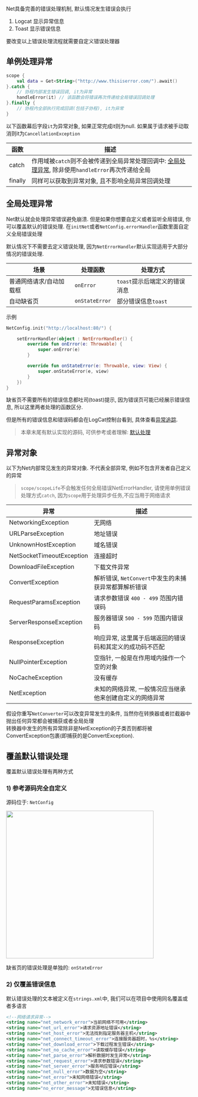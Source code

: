 Net具备完善的错误处理机制, 默认情况发生错误会执行

1. Logcat 显示异常信息
2. Toast 显示错误信息

要改变以上错误处理流程就需要自定义错误处理器

## 单例处理异常
```kotlin
scope {
    val data = Get<String>("http://www.thisiserror.com/").await()
}.catch {
    // 协程内部发生错误回调, it为异常
    handleError(it) // 该函数会将错误再次传递给全局错误回调处理
}.finally {
    // 协程内全部执行完成回调(包括子协程), it为异常
}
```

以下函数幕后字段`it`为异常对象, 如果正常完成it则为null. 如果属于请求被手动取消则it为`CancellationException`

| 函数 | 描述 |
|-|-|
| catch | 作用域被`catch`则不会被传递到全局异常处理回调中: [全局处理异常](error-handle.md), 除非使用`handleError`再次传递给全局 |
| finally | 同样可以获取到异常对象, 且不影响全局异常回调处理 |

## 全局处理异常

Net默认就会处理异常错误避免崩溃. 但是如果你想要自定义或者监听全局错误, 你可以覆盖默认的错误处理.  在`initNet`或者`NetConfig.errorHandler`函数里面自定义全局错误处理

默认情况下不需要去定义错误处理, 因为`NetErrorHandler`默认实现适用于大部分情况的错误处理.

|场景|处理函数|处理方式|
|-|-|-|
|普通网络请求/自动加载框|`onError`|`toast`提示后端定义的错误消息|
|自动缺省页|`onStateError`|部分错误信息`toast`|

示例

```kotlin
NetConfig.init("http://localhost:80/") {

    setErrorHandler(object : NetErrorHandler() {
        override fun onError(e: Throwable) {
            super.onError(e)
        }

        override fun onStateError(e: Throwable, view: View) {
            super.onStateError(e, view)
        }
    })
}
```

缺省页不需要所有的错误信息都吐司(toast)提示, 因为错误页可能已经展示错误信息, 所以这里两者处理的函数区分.

但是所有的错误信息和错误码都会在LogCat控制台看到, 具体查看[异常追踪](exception-track.md).

> 本章末尾有默认实现的源码, 可供参考或者理解: [默认处理](#_2)


## 异常对象

以下为Net内部常见发生的异常对象. 不代表全部异常, 例如不包含开发者自己定义的异常

> `scope/scopeLife`不会触发任何全局错误NetErrorHandler, 请使用单例错误处理方式`catch`, 因为`scope`用于处理异步任务,不应当用于网络请求


| 异常 | 描述 |
|-|-|
| NetworkingException | 无网络 |
| URLParseException | 地址错误 |
| UnknownHostException | 域名错误 |
| NetSocketTimeoutException | 连接超时 |
| DownloadFileException | 下载文件异常 |
| ConvertException | 解析错误, `NetConvert`中发生的未捕获异常都算解析错误 |
| RequestParamsException | 请求参数错误 `400 - 499` 范围内错误码 |
| ServerResponseException | 服务器错误 `500 - 599` 范围内错误码 |
| ResponseException | 响应异常, 这里属于后端返回的错误码和其定义的成功码不匹配 |
| NullPointerException | 空指针, 一般是在作用域内操作一个空的对象 |
| NoCacheException | 没有缓存 |
| NetException | 未知的网络异常, 一般情况应当继承他来创建自定义的网络异常  |

假设你重写`NetConverter`可以改变异常发生的条件, 当然你在转换器或者拦截器中抛出任何异常都会被捕获或者全局处理 <br>
转换器中发生的所有异常除非是NetException的子类否则都将被ConvertException包裹(即捕获的是ConvertException).


## 覆盖默认错误处理

覆盖默认错误处理有两种方式

### 1) 参考源码完全自定义

源码位于: `NetConfig`

<img src="https://i.imgur.com/NZFlRoN.png" width="400"/>

缺省页的错误处理是单独的: `onStateError`

### 2)  仅覆盖错误信息

默认错误处理的文本被定义在`strings.xml`中, 我们可以在项目中使用同名覆盖或者多语言
```xml
<!--网络请求异常-->
<string name="net_network_error">当前网络不可用</string>
<string name="net_url_error">请求资源地址错误</string>
<string name="net_host_error">无法找到指定服务器主机</string>
<string name="net_connect_timeout_error">连接服务器超时，%s</string>
<string name="net_download_error">下载过程发生错误</string>
<string name="net_no_cache_error">读取缓存错误</string>
<string name="net_parse_error">解析数据时发生异常</string>
<string name="net_request_error">请求参数错误</string>
<string name="net_server_error">服务响应错误</string>
<string name="net_null_error">数据为空</string>
<string name="net_error">未知网络错误</string>
<string name="net_other_error">未知错误</string>
<string name="no_error_message">无错误信息</string>
```